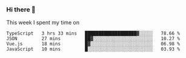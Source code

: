 ### Hi there 👋

<!--
**qiruohan/qiruohan** is a ✨ _special_ ✨ repository because its `README.md` (this file) appears on your GitHub profile.

Here are some ideas to get you started:

- 🔭 I’m currently working on ...
- 🌱 I’m currently learning ...
- 👯 I’m looking to collaborate on ...
- 🤔 I’m looking for help with ...
- 💬 Ask me about ...
- 📫 How to reach me: ...
- 😄 Pronouns: ...
- ⚡ Fun fact: ...
-->

This week I spent my time on 
<!--START_SECTION:waka-->
```text
TypeScript   3 hrs 33 mins   ███████████████████▓░░░░░   78.66 % 
JSON         27 mins         ██▓░░░░░░░░░░░░░░░░░░░░░░   10.27 % 
Vue.js       18 mins         █▓░░░░░░░░░░░░░░░░░░░░░░░   06.98 % 
JavaScript   10 mins         █░░░░░░░░░░░░░░░░░░░░░░░░   03.93 % 
```
<!--END_SECTION:waka-->
